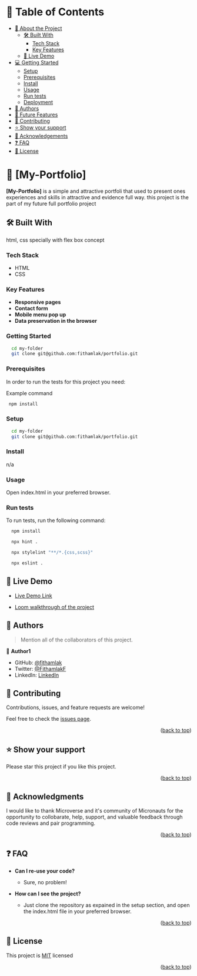 
# 📗 Table of Contents

- [📖 About the Project](#about-project)
  - [🛠 Built With](#built-with)
    - [Tech Stack](#tech-stack)
    - [Key Features](#key-features)
  - [🚀 Live Demo](#live-demo)
- [💻 Getting Started](#getting-started)
  - [Setup](#setup)
  - [Prerequisites](#prerequisites)
  - [Install](#install)
  - [Usage](#usage)
  - [Run tests](#run-tests)
  - [Deployment](#triangular_flag_on_post-deployment)
- [👥 Authors](#authors)
- [🔭 Future Features](#future-features)
- [🤝 Contributing](#contributing)
- [⭐️ Show your support](#support)
- [🙏 Acknowledgements](#acknowledgements)
- [❓ FAQ](#faq)
- [📝 License](#license)

<!-- PROJECT DESCRIPTION -->

# 📖 [My-Portfolio] 

**[My-Portfolio]** is a simple and attractive portfoli that used to present ones experiences and skills 
in attractive and evidence full way. this project is the part of my future full portfolio project

## 🛠 Built With <a name="built-with"></a>
  html, css specially with flex box concept
### Tech Stack <a name="tech-stack"></a>
- HTML
- CSS



### Key Features <a name="key-features"></a>

- **Responsive pages**
- **Contact form**
- **Mobile menu pop up**
- **Data preservation in the browser**

### Getting Started <a name="getting-started"></a>
```sh
  cd my-folder
  git clone git@github.com:fithamlak/portfolio.git
```
  
### Prerequisites
In order to run the tests for this project you need:

Example command
```sh
 npm install
```

### Setup

```sh
  cd my-folder
  git clone git@github.com:fithamlak/portfolio.git
```




### Install

n/a

### Usage

Open index.html in your preferred browser.


### Run tests

To run tests, run the following command:

```sh
  npm install
```

```sh
  npx hint .
```
  
```sh
  npx stylelint "**/*.{css,scss}"
```
```sh
  npx eslint .
```

## 🚀 Live Demo <a name="live-demo"></a>

- [Live Demo Link](https://fithamlak.github.io/)

- [Loom walkthrough of the project](https://www.loom.com/share/fc0e5191009b44e9bd8299b642107569)


## 👥 Authors <a name="authors"></a>

> Mention all of the collaborators of this project.



👤 **Author1**

- GitHub: [@fithamlak](https://github.com/fithamlak)
- Twitter: [@FithamlakF](https://twitter.com/Fithamlak)
- LinkedIn: [LinkedIn](https://linkedin.com/in/fithamlak-fikrie-942169225)

## 🤝 Contributing <a name="contributing"></a>

Contributions, issues, and feature requests are welcome!

Feel free to check the [issues page](../../issues/).

<p align="right">(<a href="#readme-top">back to top</a>)</p>

<!-- SUPPORT -->

## ⭐️ Show your support <a name="support"></a>

Please star this project if you like this project.

<p align="right">(<a href="#readme-top">back to top</a>)</p>

<!-- ACKNOWLEDGEMENTS -->

## 🙏 Acknowledgments <a name="acknowledgements"></a>

I would like to thank Microverse and it's community of Micronauts for the opportunity to collobarate, help, support, and valuable feedback through code reviews and pair programming.

<p align="right">(<a href="#readme-top">back to top</a>)</p>

<!-- FAQ (optional) -->

## ❓ FAQ <a name="faq"></a>

- **Can I re-use your code?**

  - Sure, no problem!

- **How can I see the project?**

  - Just clone the repository as expained in the setup section, and open the index.html file in your preferred browser.

<p align="right">(<a href="#readme-top">back to top</a>)</p>

<!-- LICENSE -->

## 📝 License <a name="license"></a>

This project is [MIT](./MIT.md) licensed

<p align="right">(<a href="#readme-top">back to top</a>)</p>


